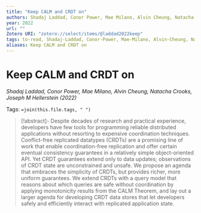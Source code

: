 ```yaml
---
title: "Keep CALM and CRDT on"
authors: Shadaj Laddad, Conor Power, Mae Milano, Alvin Cheung, Natacha Crooks, Joseph M Hellerstein
year: 2022
url: ""
Zotero URI: "zotero://select/items/@laddad2022keep"
tags: to-read, Shadaj-Laddad, Conor-Power, Mae-Milano, Alvin-Cheung, Natacha-Crooks, Joseph M-Hellerstein
aliases: Keep CALM and CRDT on
---
```


# Keep CALM and CRDT on  
_Shadaj Laddad, Conor Power, Mae Milano, Alvin Cheung, Natacha Crooks, Joseph M Hellerstein (2022)_

Tags: `=join(this.file.tags, " ")`

> [!abstract]-
> Despite decades of research and practical experience, developers have few tools for programming reliable distributed applications without resorting to expensive coordination techniques. Conflict-free replicated datatypes (CRDTs) are a promising line of work that enable coordination-free replication and offer certain eventual consistency guarantees in a relatively simple object-oriented API. Yet CRDT guarantees extend only to data updates; observations of CRDT state are unconstrained and unsafe. We propose an agenda that embraces the simplicity of CRDTs, but provides richer, more uniform guarantees. We extend CRDTs with a query model that reasons about which queries are safe without coordination by applying monotonicity results from the CALM Theorem, and lay out a larger agenda for developing CRDT data stores that let developers safely and efficiently interact with replicated application state.


